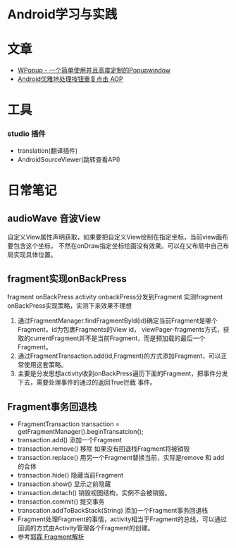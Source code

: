 # Android学习与实践

# 文章
- [WPopup - 一个简单使用并且高度定制的Popupwindow](http://www.wanandroid.com/blog/show/23401)
- [Android优雅地处理按钮重复点击 AOP](https://www.jianshu.com/p/7b35eb8d0d3)

# 工具
### studio 插件 
- translation(翻译插件) 
- AndroidSourceViewer(跳转查看API)

# 日常笔记
## audioWave 音波View
自定义View属性声明获取，如果要把自定义View绘制在指定坐标，当前view画布要包含这个坐标，
不然在onDraw指定坐标绘画没有效果。可以在父布局中自己布局实现具体位置。
## fragment实现onBackPress
fragment onBackPress activity onbackPress分发到Fragment
实测fragment onBackPress实现策略，实测下来效果不理想
1. 通过FragmentManager.findFragmentById(id)确定当前Fragment是哪个Fragment，id为包裹Fragments的View id，
viewPager-fragments方式，获取的currentFragment并不是当前Fragment，而是预加载的最后一个Fragment。
2. 通过FragmentTransaction.add(id,Fragment)的方式添加Fragment，可以正常使用这套策略。
3. 主要是分发思想activity收到onBackPress遍历下面的Fragment，把事件分发下去，需要处理事件的通过的返回True拦截
事件。
        
## Fragment事务回退栈
- FragmentTransaction transaction = getFragmentManager().beginTransatcion();
- transaction.add() 添加一个Fragment
- transaction.remove() 移除 如果没有回退栈Fragment将被销毁
- transaction.replace() 用另一个Fragment替换当前，实际是remove 和 add的合体
- transaction.hide() 隐藏当前Fragment
- transaction.show() 显示之前隐藏
- transaction.detach() 销毁视图结构，实例不会被销毁。
- transaction.commit() 提交事务
- transcation.addToBackStack(String) 添加一个Fragment事务回退栈
- Fragment处理Fragment的事情，activity相当于Fragment的总线，可以通过回调的方式由Activity管理各个Fragment的创建。
- 参考[郭霖 Fragment解析](https://blog.csdn.net/lmj623565791/article/details/37992017)